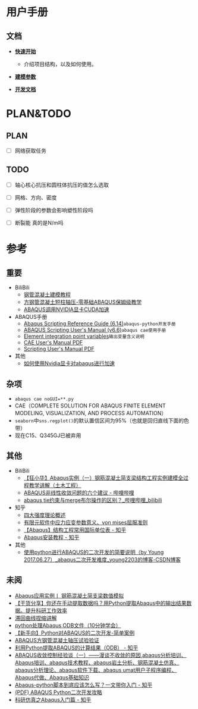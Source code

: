# 用户手册

## 文档

* **[快速开始](docs/快速开始.md)**
  * 介绍项目结构，以及如何使用。

* **[建模参数](docs/建模参数.md)**
* **[开发文档](docs/开发文档.md)**

# PLAN&TODO

## PLAN

- [ ] 网络获取任务

## TODO

- [ ] 轴心核心抗压和圆柱体抗压的值怎么选取
- [ ] 网格、方向、密度
- [ ] 弹性阶段的参数会影响塑性阶段吗
- [ ] 断裂能 真的是N/m吗


# 参考

## 重要

* BiliBili
  * [钢管混凝土建模教程](https://www.bilibili.com/video/BV1Qg411q72r)
  * [方钢管混凝土短柱轴压-零基础ABAQUS保姆级教学](https://www.bilibili.com/video/BV1Qg411q72r/)
  * [ABAQUS调用NVIDIA显卡CUDA加速](https://www.bilibili.com/video/BV1vT4y1z74H/)
* ABAQUS手册
  * [Abaqus Scripting Reference Guide (6.14)](http://130.149.89.49:2080/v6.14/books/ker/default.htm?startat=pt01ch07pyo04.html)`abaqus-python开发手册`
  * [ABAQUS Scripting User's Manual (v6.6)](https://classes.engineering.wustl.edu/2009/spring/mase5513/abaqus/docs/v6.6/books/cmd/default.htm?startat=pt02ch06s01.html)`abaqus cae使用手册`
  * [Element integration point variables](https://abaqus-docs.mit.edu/2017/English/SIMACAEOUTRefMap/simaout-c-std-elementintegrationpointvariables.htm)`输出变量含义说明`
  * [CAE User's Manual PDF](http://dsk-016-1.fsid.cvut.cz:2080/v6.12/pdf_books/CAE.pdf)
  * [Scripting User's Manual PDF](http://dsk-016-1.fsid.cvut.cz:2080/v6.12/pdf_books/SCRIPT_USER.pdf)
* 其他
  * [如何使用Nvidia显卡对abaqus进行加速](https://blog.csdn.net/kaede0v0/article/details/121474168)

## 杂项

* `abaqus cae noGUI=**.py`
* CAE（COMPLETE SOLUTION FOR ABAQUS FINITE ELEMENT MODELING, VISUALIZATION, AND PROCESS AUTOMATION）
* `seaborn`中`sns.regplot()`的默认置信区间为95%（也就是回归直线下面的色带）
* 现在C15、Q345GJ已被弃用

## 其他

* BiliBili
  * [【狂小华】Abaqus实例（一）钢筋混凝土简支梁结构工程实例建模全过程教学讲解（土木工程）](https://www.bilibili.com/video/BV1CR4y1F7wx/)
  * [ABAQUS非线性收敛问题的六个建议 - 哔哩哔哩](https://www.bilibili.com/read/cv7204780)
  * [abaqus tie约束与merge布尔操作的区别？_哔哩哔哩_bilibili](https://www.bilibili.com/video/BV1QW4y167ok/)
* 知乎
  * [四大强度理论概述](https://zhuanlan.zhihu.com/p/540529157)
  * [有限元软件中应力应变参数意义、von mises屈服准则](https://www.zhihu.com/tardis/zm/art/578255942)
  * [【Abaqus】结构工程常用国际单位表 - 知乎](https://zhuanlan.zhihu.com/p/376250217)
  * [Abaqus安装教程 - 知乎](https://zhuanlan.zhihu.com/p/408159623)
* 其他
  * [使用python进行ABAQUS的二次开发的简要说明（by Young 2017.06.27）_abaqus二次开发难度_young2203的博客-CSDN博客](https://blog.csdn.net/young2203/article/details/81937268)

## 未阅

* [Abaqus应用实例丨 钢筋混凝土简支梁数值模拟](https://zhuanlan.zhihu.com/p/143692725)
* [【干货分享】你还在手动提取数据吗？用Python提取Abaqus中的输出结果数据。提升科研工作效率](https://www.bilibili.com/video/BV1Jd4y1D7kQ/)
* [滞回曲线捏缩讲解]( https://www.bilibili.com/video/BV1sq4y1D7MN/1)
* [python处理Abaqus ODB文件（10分钟学会）](https://www.bilibili.com/video/BV1tX4y1Z7YL/)
* [【新手向】Python对ABAQUS的二次开发-简单案例](https://www.bilibili.com/video/BV1CP4y1e753/)
* [ABAQUS方钢管混凝土轴压试验验证]( https://www.bilibili.com/video/BV19R4y147gb/)
* [利用Python提取ABAQUS的计算结果（ODB） - 知乎](https://zhuanlan.zhihu.com/p/333879415)
* [ABAQUS收敛控制经验谈（一）——漫谈不收敛的原因,abaqus分析培训、Abaqus培训、abaqus技术教程、abaqus岩土分析、钢筋混凝土仿真、abaqus分析理论、abaqus软件下载、abaqus umat用户子程序编程、Abaqus代做、Abaqus基础知识](http://www.1cae.com/a/abaqus/45/abaqus-3755.htm)
* [Abaqus-python脚本到底应该怎么写？一文带你入门 - 知乎](https://zhuanlan.zhihu.com/p/338230059?utm_id=0)
* [(PDF) ABAQUS Python二次开发攻略](https://www.researchgate.net/publication/311946787_ABAQUS_Pythonercikaifagonge)
* [科研仿真之Abaqus入门篇 - 知乎](https://zhuanlan.zhihu.com/p/147353423)